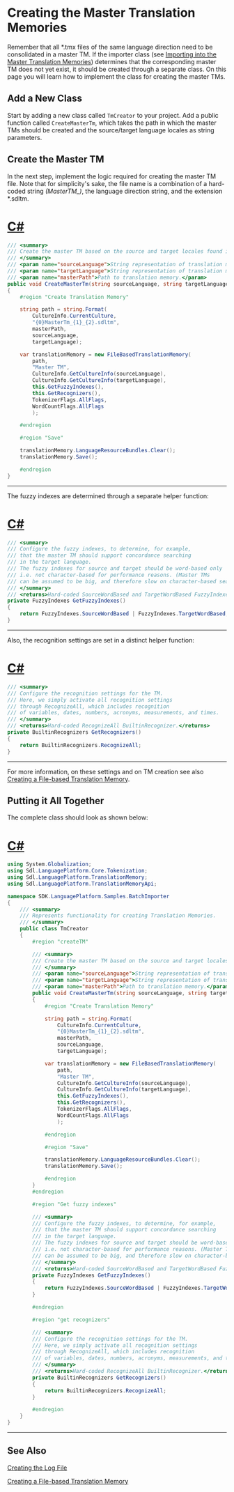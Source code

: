 Creating the Master Translation Memories
======
Remember that all *.tmx files of the same language direction need to be consolidated in a master TM. If the importer class (see [Importing into the Master Translation Memories](importing_into_the_master_translation_memories.md)) determines that the corresponding master TM does not yet exist, it should be created through a separate class. On this page you will learn how to implement the class for creating the master TMs.

Add a New Class
-----
Start by adding a new class called `TmCreator` to your project. Add a public function called `CreateMasterTm`, which takes the path in which the master TMs should be created and the source/target language locales as string parameters.

Create the Master TM
------
In the next step, implement the logic required for creating the master TM file. Note that for simplicity's sake, the file name is a combination of a hard-coded string *(MasterTM_)*, the language direction string, and the extension *.sdltm.

# [C#](#tab/tabid-1)
```cs
/// <summary>
/// Create the master TM based on the source and target locales found in the current TMX file.
/// </summary>
/// <param name="sourceLanguage">String representation of translation memory source language.</param>
/// <param name="targetLanguage">String representation of translation memory target language.</param>
/// <param name="masterPath">Path to translation memory.</param>
public void CreateMasterTm(string sourceLanguage, string targetLanguage, string masterPath)
{
    #region "Create Translation Memory"

    string path = string.Format(
        CultureInfo.CurrentCulture,
        "{0}MasterTm_{1}_{2}.sdltm",
        masterPath,
        sourceLanguage,
        targetLanguage);

    var translationMemory = new FileBasedTranslationMemory(
        path,
        "Master TM",
        CultureInfo.GetCultureInfo(sourceLanguage),
        CultureInfo.GetCultureInfo(targetLanguage),
        this.GetFuzzyIndexes(),
        this.GetRecognizers(),
        TokenizerFlags.AllFlags,
        WordCountFlags.AllFlags
        );

    #endregion

    #region "Save"

    translationMemory.LanguageResourceBundles.Clear();
    translationMemory.Save();

    #endregion
}
```
****


The fuzzy indexes are determined through a separate helper function:
# [C#](#tab/tabid-2)
```cs
/// <summary>
/// Configure the fuzzy indexes, to determine, for example,
/// that the master TM should support concordance searching 
/// in the target language.
/// The fuzzy indexes for source and target should be word-based only
/// i.e. not character-based for performance reasons. (Master TMs
/// can be assumed to be big, and therefore slow on character-based searches.)
/// </summary>
/// <returns>Hard-coded SourceWordBased and TargetWordBased FuzzyIndexes type</returns>
private FuzzyIndexes GetFuzzyIndexes()
{
    return FuzzyIndexes.SourceWordBased | FuzzyIndexes.TargetWordBased;
}
```
****


Also, the recognition settings are set in a distinct helper function:

# [C#](#tab/tabid-3)
```cs
/// <summary>
/// Configure the recognition settings for the TM.
/// Here, we simply activate all recognition settings 
/// through RecognizeAll, which includes recognition
/// of variables, dates, numbers, acronyms, measurements, and times.
/// </summary>
/// <returns>Hard-coded RecognizeAll BuiltinRecognizer.</returns>
private BuiltinRecognizers GetRecognizers()
{
    return BuiltinRecognizers.RecognizeAll;
}
```
***

For more information, on these settings and on TM creation see also [Creating a File-based Translation Memory](creating_a_file_based_translation_memory.md).

Putting it All Together
----
The complete class should look as shown below:
# [C#](#tab/tabid-4)
```cs
using System.Globalization;
using Sdl.LanguagePlatform.Core.Tokenization;
using Sdl.LanguagePlatform.TranslationMemory;
using Sdl.LanguagePlatform.TranslationMemoryApi;

namespace SDK.LanguagePlatform.Samples.BatchImporter
{
    /// <summary>
    /// Represents functionality for creating Translation Memories.
    /// </summary>
    public class TmCreator
    {
        #region "createTM"

        /// <summary>
        /// Create the master TM based on the source and target locales found in the current TMX file.
        /// </summary>
        /// <param name="sourceLanguage">String representation of translation memory source language.</param>
        /// <param name="targetLanguage">String representation of translation memory target language.</param>
        /// <param name="masterPath">Path to translation memory.</param>
        public void CreateMasterTm(string sourceLanguage, string targetLanguage, string masterPath)
        {
            #region "Create Translation Memory"

            string path = string.Format(
                CultureInfo.CurrentCulture,
                "{0}MasterTm_{1}_{2}.sdltm",
                masterPath,
                sourceLanguage,
                targetLanguage);

            var translationMemory = new FileBasedTranslationMemory(
                path,
                "Master TM",
                CultureInfo.GetCultureInfo(sourceLanguage),
                CultureInfo.GetCultureInfo(targetLanguage),
                this.GetFuzzyIndexes(),
                this.GetRecognizers(),
                TokenizerFlags.AllFlags,
                WordCountFlags.AllFlags
                );

            #endregion

            #region "Save"

            translationMemory.LanguageResourceBundles.Clear();
            translationMemory.Save();

            #endregion
        }
        #endregion

        #region "Get fuzzy indexes"

        /// <summary>
        /// Configure the fuzzy indexes, to determine, for example,
        /// that the master TM should support concordance searching 
        /// in the target language.
        /// The fuzzy indexes for source and target should be word-based only
        /// i.e. not character-based for performance reasons. (Master TMs
        /// can be assumed to be big, and therefore slow on character-based searches.)
        /// </summary>
        /// <returns>Hard-coded SourceWordBased and TargetWordBased FuzzyIndexes type</returns>
        private FuzzyIndexes GetFuzzyIndexes()
        {
            return FuzzyIndexes.SourceWordBased | FuzzyIndexes.TargetWordBased;
        }

        #endregion

        #region "get recognizers"

        /// <summary>
        /// Configure the recognition settings for the TM.
        /// Here, we simply activate all recognition settings 
        /// through RecognizeAll, which includes recognition
        /// of variables, dates, numbers, acronyms, measurements, and times.
        /// </summary>
        /// <returns>Hard-coded RecognizeAll BuiltinRecognizer.</returns>
        private BuiltinRecognizers GetRecognizers()
        {
            return BuiltinRecognizers.RecognizeAll;
        }

        #endregion
    }
}

```
****
See Also
-------------
[Creating the Log File](creating_a_log_file.md)

[Creating a File-based Translation Memory](creating_a_file_based_translation_memory.md)
